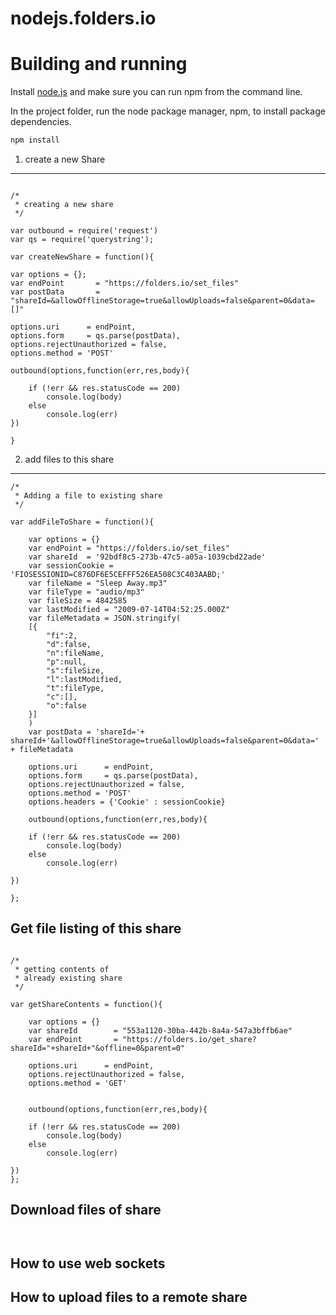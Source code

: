 nodejs.folders.io
=================


Building and running
====================

Install [node.js](http://nodejs.org/download/) and make sure you can run npm from the command line.

In the project folder, run the node package manager, npm, to install package dependencies.

```sh
npm install
```

1. create a new Share
--------------------------

```

/*   
 * creating a new share 
 */

var outbound = require('request')
var qs = require('querystring');

var createNewShare = function(){
	
var options = {};
var endPoint       = "https://folders.io/set_files"
var postData       =  "shareId=&allowOfflineStorage=true&allowUploads=false&parent=0&data=[]"

options.uri      = endPoint,
options.form     = qs.parse(postData),
options.rejectUnauthorized = false,
options.method = 'POST'

outbound(options,function(err,res,body){
	
	if (!err && res.statusCode == 200)
		console.log(body)
	else
		console.log(err)
})
	
}

```

2. add files to this  share
--------------------------------
```
/* 
 * Adding a file to existing share 
 */

var addFileToShare = function(){
	
	var options = {}
	var endPoint = "https://folders.io/set_files"
	var shareId  = '92bdf8c5-273b-47c5-a05a-1039cbd22ade'
	var sessionCookie = 'FIOSESSIONID=C876DF6E5CEFFF526EA508C3C403AABD;'
	var fileName = "Sleep Away.mp3"
	var fileType = "audio/mp3"
	var fileSize = 4842585
	var lastModified = "2009-07-14T04:52:25.000Z"
	var fileMetadata = JSON.stringify(
	[{
		"fi":2,
		"d":false,
		"n":fileName,
		"p":null,
		"s":fileSize,
		"l":lastModified,
		"t":fileType,
		"c":[],
		"o":false
	}]
	)
	var postData = 'shareId='+ shareId+'&allowOfflineStorage=true&allowUploads=false&parent=0&data=' + fileMetadata
	
	options.uri      = endPoint,
	options.form     = qs.parse(postData),
	options.rejectUnauthorized = false,
	options.method = 'POST'
	options.headers = {'Cookie' : sessionCookie}
	
	outbound(options,function(err,res,body){
	
	if (!err && res.statusCode == 200)
		console.log(body)
	else
		console.log(err)
	
})
	
};
```

Get file listing of this share
-------------------------------

```

/* 
 * getting contents of 
 * already existing share
 */

var getShareContents = function(){
	
	var options = {}
	var shareId        = "553a1120-30ba-442b-8a4a-547a3bffb6ae"
	var endPoint       = "https://folders.io/get_share?shareId="+shareId+"&offline=0&parent=0" 
	
	options.uri      = endPoint,
	options.rejectUnauthorized = false,
	options.method = 'GET'
	
	
	outbound(options,function(err,res,body){
	
	if (!err && res.statusCode == 200)
		console.log(body)
	else
		console.log(err)
	
})
};
```

Download files of share
----------------------------------

```


```

How to use web sockets
--------------------------------

How to upload files to a remote share
-----------------------------------










